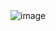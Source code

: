 <img alt="image"  src="https://raw.githubusercontent.com/simple-icons/simple-icons/develop/icons/python.svg"/> 
